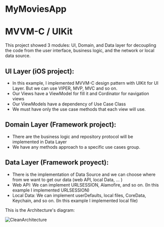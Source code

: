 # MyMoviesApp
# MVVM-C / UIKit

This project showed 3 modules: UI, Domain, and Data layer for decoupling the code from the user interface, business logic, and the network or local data source.

UI Layer (iOS project):
-----------------------
- In this example, I implemented MVVM-C design pattern with UIKit for UI Layer. But we can use VIPER, MVP, MVC and so on.
- Our Views have a ViewModel for fill it and Cordinator for navigation views
- Our ViewModels have a dependency of Use Case Class
- We must have only the use case methods that each view will use.

Domain Layer (Framework project):
------------------------------------
- There are the business logic and repository protocol will be implemented in Data Layer
- We have any methods approach to a specific use cases group.

Data Layer (Framework proyect):
----------------------------------
- There is the implementation of Data Source and we can choose where from we want to get our data (web API, local Data, ... )
- Web API: We can implement URLSESSION, Alamofire, and so on. (In this example I implemented URLSESSION)
- Local Data: We can implement userDefaults, local files, CoreData, Keychain, and so on. (In this example I implemented local file)


This is the Architecture's diagram:

![CleanArchitecture](https://user-images.githubusercontent.com/29233230/132109538-8bea727c-137f-4f23-a2a2-ac9b2af5b094.jpeg)
